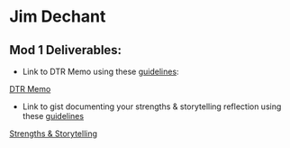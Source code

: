 # Jim Dechant

## Mod 1 Deliverables:
* Link to DTR Memo using these [guidelines](https://github.com/turingschool/career-development-curriculum/blob/master/module_one/dtr_guidelines_memo.md):

[DTR Memo](https://gist.github.com/Ecksi/75a4d5d133be7989e4987a04e3cf9f94)

* Link to gist documenting your strengths & storytelling reflection using these [guidelines](https://github.com/turingschool/career-development-curriculum/blob/master/module_one/strengths_storytelling_reflection.md)

[Strengths & Storytelling](https://gist.github.com/Ecksi/1703e081fba0c286389de8f5f486f570)
